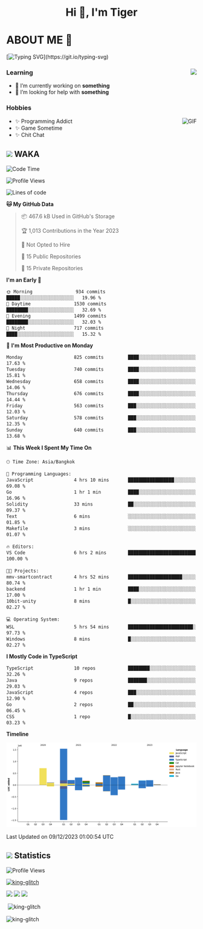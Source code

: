 <h1 align="center">Hi 👋, I'm Tiger</h1>




# ABOUT ME 💬

[![Typing SVG](https://readme-typing-svg.herokuapp.com?color=22F771&vCenter=true&lines=A+perssionate+developer+from+nowhere.)](https://git.io/typing-svg)

<div>
 <img align="right" src="https://spotify-github-profile.vercel.app/api/view?uid=12129734423&cover_image=false&theme=default&bar_color=22d016&bar_color_cover=true" />
 <h3>Learning</h3>
 
 <ul>
  <li>🔭 I’m currently working on <b>something</b></li>
  <li>🤝 I’m looking for help with <b>something</b></li>
 </ul>
 
</div>
<div>
 <h3>Hobbies</h3>
 <img align="right" height="475px"  alt="GIF" src="https://i.pinimg.com/originals/1f/b7/db/1fb7dbee557e5ed509f7517da8a84d58.gif" />
 <ul>
  <li>✨ Programming Addict</li>
  <li>✨ Game Sometime</li>
  <li>✨ Chit Chat</li>
 </ul>
 
</div>



## <img height="40" src="https://raw.githubusercontent.com/innng/innng/master/assets/kyubey.gif"/> WAKA

<!--START_SECTION:waka-->
![Code Time](http://img.shields.io/badge/Code%20Time-1%2C719%20hrs%2042%20mins-blue)

![Profile Views](http://img.shields.io/badge/Profile%20Views-11-blue)

![Lines of code](https://img.shields.io/badge/From%20Hello%20World%20I%27ve%20Written-4.7%20million%20lines%20of%20code-blue)

**🐱 My GitHub Data** 

> 📦 467.6 kB Used in GitHub's Storage 
 > 
> 🏆 1,013 Contributions in the Year 2023
 > 
> 🚫 Not Opted to Hire
 > 
> 📜 15 Public Repositories 
 > 
> 🔑 15 Private Repositories 
 > 
**I'm an Early 🐤** 

```text
🌞 Morning                934 commits         █████░░░░░░░░░░░░░░░░░░░░   19.96 % 
🌆 Daytime                1530 commits        ████████░░░░░░░░░░░░░░░░░   32.69 % 
🌃 Evening                1499 commits        ████████░░░░░░░░░░░░░░░░░   32.03 % 
🌙 Night                  717 commits         ████░░░░░░░░░░░░░░░░░░░░░   15.32 % 
```
📅 **I'm Most Productive on Monday** 

```text
Monday                   825 commits         ████░░░░░░░░░░░░░░░░░░░░░   17.63 % 
Tuesday                  740 commits         ████░░░░░░░░░░░░░░░░░░░░░   15.81 % 
Wednesday                658 commits         ████░░░░░░░░░░░░░░░░░░░░░   14.06 % 
Thursday                 676 commits         ████░░░░░░░░░░░░░░░░░░░░░   14.44 % 
Friday                   563 commits         ███░░░░░░░░░░░░░░░░░░░░░░   12.03 % 
Saturday                 578 commits         ███░░░░░░░░░░░░░░░░░░░░░░   12.35 % 
Sunday                   640 commits         ███░░░░░░░░░░░░░░░░░░░░░░   13.68 % 
```


📊 **This Week I Spent My Time On** 

```text
🕑︎ Time Zone: Asia/Bangkok

💬 Programming Languages: 
JavaScript               4 hrs 10 mins       █████████████████░░░░░░░░   69.08 % 
Go                       1 hr 1 min          ████░░░░░░░░░░░░░░░░░░░░░   16.96 % 
Solidity                 33 mins             ██░░░░░░░░░░░░░░░░░░░░░░░   09.37 % 
Text                     6 mins              ░░░░░░░░░░░░░░░░░░░░░░░░░   01.85 % 
Makefile                 3 mins              ░░░░░░░░░░░░░░░░░░░░░░░░░   01.07 % 

🔥 Editors: 
VS Code                  6 hrs 2 mins        █████████████████████████   100.00 % 

🐱‍💻 Projects: 
mmv-smartcontract        4 hrs 52 mins       ████████████████████░░░░░   80.74 % 
backend                  1 hr 1 min          ████░░░░░░░░░░░░░░░░░░░░░   17.00 % 
10bit-unity              8 mins              █░░░░░░░░░░░░░░░░░░░░░░░░   02.27 % 

💻 Operating System: 
WSL                      5 hrs 54 mins       ████████████████████████░   97.73 % 
Windows                  8 mins              █░░░░░░░░░░░░░░░░░░░░░░░░   02.27 % 
```

**I Mostly Code in TypeScript** 

```text
TypeScript               10 repos            ████████░░░░░░░░░░░░░░░░░   32.26 % 
Java                     9 repos             ███████░░░░░░░░░░░░░░░░░░   29.03 % 
JavaScript               4 repos             ███░░░░░░░░░░░░░░░░░░░░░░   12.90 % 
Go                       2 repos             ██░░░░░░░░░░░░░░░░░░░░░░░   06.45 % 
CSS                      1 repo              █░░░░░░░░░░░░░░░░░░░░░░░░   03.23 % 
```



**Timeline**

![Lines of Code chart](https://raw.githubusercontent.com/king-glitch/king-glitch/main/assets/bar_graph.png)


 Last Updated on 09/12/2023 01:00:54 UTC
<!--END_SECTION:waka-->
## <img height="40" src="https://raw.githubusercontent.com/innng/innng/master/assets/kyubey.gif"/> Statistics
![Profile Views](https://komarev.com/ghpvc/?username=king-glitch)  

<p align="left"> 
 <a href="https://github.com/ryo-ma/github-profile-trophy">
  <img src="https://github-profile-trophy.vercel.app/?username=king-glitch&theme=dracula" alt="king-glitch" />
 </a> </p>

![](https://github-profile-summary-cards.vercel.app/api/cards/profile-details?username=king-glitch&theme=dracula)
![](https://github-profile-summary-cards.vercel.app/api/cards/stats?username=king-glitch&theme=dracula) 
![](https://github-profile-summary-cards.vercel.app/api/cards/productive-time?username=king-glitch&theme=dracula)


<p>&nbsp;<img align="center" src="https://github-readme-stats.vercel.app/api?username=king-glitch&theme=dracula" alt="king-glitch" /></p>

<p><img align="center" src="https://github-readme-streak-stats.herokuapp.com/?user=king-glitch&theme=dracula" alt="king-glitch" /></p>
